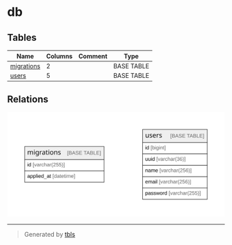 # db

## Tables

| Name | Columns | Comment | Type |
| ---- | ------- | ------- | ---- |
| [migrations](migrations.md) | 2 |  | BASE TABLE |
| [users](users.md) | 5 |  | BASE TABLE |

## Relations

![er](schema.svg)

---

> Generated by [tbls](https://github.com/k1LoW/tbls)
